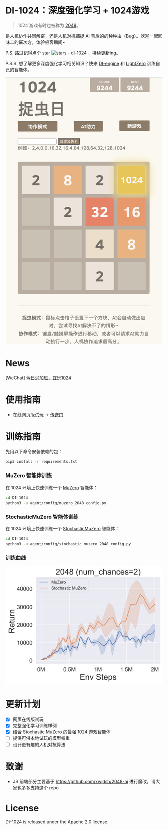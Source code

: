 # DI-1024：深度强化学习 + 1024游戏

> 1024 游戏有时也被称为 [2048](https://en.wikipedia.org/wiki/2048_(video_game))。

是人机协作共同解密，还是人机对抗捕捉 AI 背后的的种种虫（Bug）。欢迎一起回味二的幂次方，体验极客瞬间~

P.S. 路过记得点个 star ![stars - di-1024](https://img.shields.io/github/stars/opendilab/di-1024?style=social) ，持续更新ing。

P.S.S. 想了解更多深度强化学习相关知识？快来 [DI-engine](https://github.com/opendilab/DI-engine) 和 [LightZero](https://github.com/opendilab/LightZero) 训练自己的智能体。

<div align="center">
    <a href="https://github.com/opendilab/DI-1024"><img width="500px" height="auto" src="https://github.com/opendilab/DI-1024/blob/main/assets/di1024_demo.png"></a>
</div>

# News
[WeChat] [今日忌加班，宜玩1024](https://opendilab.net/1024)

# 使用指南

- 在线网页版试玩 -> [传送门](https://opendilab.net/1024)

# 训练指南

先用以下命令安装依赖的包：

```bash
pip3 install -r requirements.txt
```

### MuZero 智能体训练

在 1024 环境上快速训练一个 [MuZero](https://github.com/opendilab/LightZero/blob/main/lzero/policy/muzero.py) 智能体：

```bash
cd DI-1024
python3 -u agent/config/muzero_2048_config.py
```

### StochasticMuZero 智能体训练

在 1024 环境上快速训练一个 [StochasticMuZero](https://github.com/opendilab/LightZero/blob/main/lzero/policy/stochastic_muzero.py) 智能体：

```bash
cd DI-1024
python3 -u agent/config/stochastic_muzero_2048_config.py
```

### 训练曲线

![img.png](assets/2048_benchmark.png)


# 更新计划

- [x] 网页在线版试玩
- [x] 完整强化学习训练样例
- [x] 结合 Stochastic MuZero 的最强 1024 游戏智能体
- [ ] 提供可供本地试玩的模型权重
- [ ] 设计更有趣的人机对抗算法

# 致谢
- JS 前端部分主要基于 https://github.com/xwjdsh/2048-ai 进行魔改，请大家也多多支持这个 repo 


# License
DI-1024 is released under the Apache 2.0 license.
